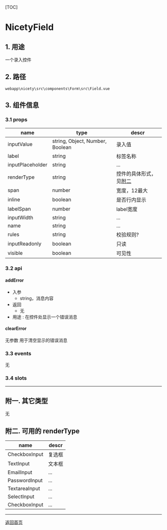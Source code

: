 [TOC]

# NicetyField

## 1. 用途

一个录入控件

## 2. 路径

```
webapp\nicety\src\components\Form\src\Field.vue
```

## 3. 组件信息

### 3.1 props

| name | type | descr |
|------|------|-------|
| inputValue | string, Object, Number, Boolean | 录入值 |
| label | string | 标签名称 |
| inputPlaceholder | string | ... |
| renderType | string | 控件的具体形式，见[附二](#f2) |
| span | number | 宽度，12最大 |
| inline | boolean | 是否行内显示 |
| labelSpan | number | label宽度 | 
| inputWidth | string | ... |
| name | string | ... |
| rules | string | 校验规则? |
| inputReadonly | boolean | 只读 |
| visible | boolean | 可见性 |


### 3.2 api

#### addError

* 入参
  * string，消息内容
* 返回
  * 无
* 用途 : 在控件处显示一个错误消息

#### clearError
无参数
用于清空显示的错误消息

### 3.3 events

无

### 3.4 slots

---

## 附一. 其它类型

无

## <b id="f2"></b>附二. 可用的 renderType

| name | descr |
|------|-------|
| CheckboxInput | 复选框 |
| TextInput | 文本框 |
| EmailInput | ... |
| PasswordInput | ... |
| TextareaInput | ... |
| SelectInput | ... |
| CheckboxInput | ... |

---

[返回首页][back]

[back]: ../index.md